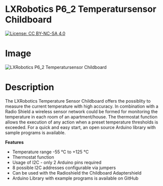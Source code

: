 LXRobotics P6_2 Temperatursensor Childboard
===========================================

[![License: CC BY-NC-SA 4.0](https://img.shields.io/badge/License-CC%20BY--NC--SA%204.0-lightgrey.svg)](http://creativecommons.org/licenses/by-nc-sa/4.0/)

# Image

![LXRobotics P6_2 Temperatursensor Childboard](https://raw.githubusercontent.com/lxrobotics/TemperatureSensorChildboard/master/images/temperature-sensor-childboard-side-small.jpg)

# Description

The LXRobotics Temperature Sensor Childboard offers the possiblity to measure the current temperature with high accuracy. In combination with a Radio Shield a wireless sensor network could be formed for monitoring the temperature in each room of an apartment/house. The thermostat function allows the execution of any action when a preset temperature thresholds is exceeded. For a quick and easy start, an open source Arduino library with sample programs is available.

**Features**

* Temperature range -55 °C to +125 °C
* Thermostat function
* Usage of I2C - only 2 Arduino pins required
* 8 possible I2C addresses configurable via jumpers
* Can be used with the Radioshield the Childboard Adaptershield
* Arduino Library with example programs is available on GitHub
